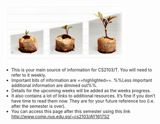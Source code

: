 <img src="images/growingPlant.png" width="400">

* This is your main source of information for CS2103/T. You will need to refer to it weekly.
* Important bits of information are ==highlighted==. %%Less important additional information are dimmed out%%.
* Details for the upcoming weeks will be added as the weeks progress.
* It also contains a lot of links to additional resources. It’s fine if you don’t have time to read them now. They are for your future reference too (i.e. after the semester is over).
* You can access this page after this semester using this link http://www.comp.nus.edu.sg/~cs2103/AY1617S2
